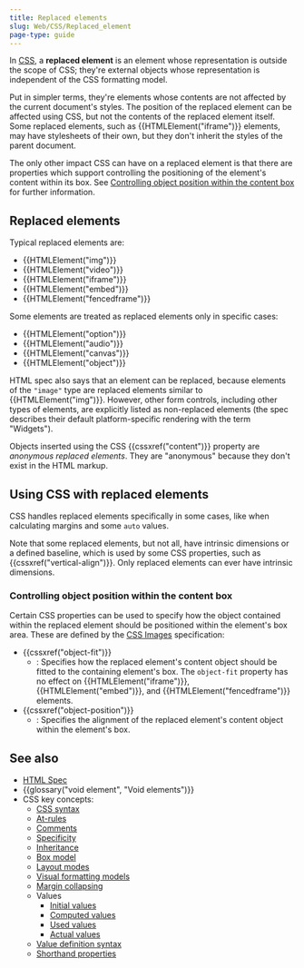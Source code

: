 ```yaml
---
title: Replaced elements
slug: Web/CSS/Replaced_element
page-type: guide
---
```




In [CSS](/Web/CSS), a **replaced element** is an element whose representation is outside the scope of CSS; they're external objects whose representation is independent of the CSS formatting model.

Put in simpler terms, they're elements whose contents are not affected by the current document's styles. The position of the replaced element can be affected using CSS, but not the contents of the replaced element itself. Some replaced elements, such as {{HTMLElement("iframe")}} elements, may have stylesheets of their own, but they don't inherit the styles of the parent document.

The only other impact CSS can have on a replaced element is that there are properties which support controlling the positioning of the element's content within its box. See [Controlling object position within the content box](#controlling_object_position_within_the_content_box) for further information.

## Replaced elements

Typical replaced elements are:

- {{HTMLElement("img")}}
- {{HTMLElement("video")}}
- {{HTMLElement("iframe")}}
- {{HTMLElement("embed")}}
- {{HTMLElement("fencedframe")}}

Some elements are treated as replaced elements only in specific cases:

- {{HTMLElement("option")}}
- {{HTMLElement("audio")}}
- {{HTMLElement("canvas")}}
- {{HTMLElement("object")}}

HTML spec also says that an  element can be replaced, because  elements of the `"image"` type are replaced elements similar to {{HTMLElement("img")}}. However, other form controls, including other types of  elements, are explicitly listed as non-replaced elements (the spec describes their default platform-specific rendering with the term "Widgets").

Objects inserted using the CSS {{cssxref("content")}} property are _anonymous replaced elements_. They are "anonymous" because they don't exist in the HTML markup.

## Using CSS with replaced elements

CSS handles replaced elements specifically in some cases, like when calculating margins and some `auto` values.

Note that some replaced elements, but not all, have intrinsic dimensions or a defined baseline, which is used by some CSS properties, such as {{cssxref("vertical-align")}}. Only replaced elements can ever have intrinsic dimensions.

### Controlling object position within the content box

Certain CSS properties can be used to specify how the object contained within the replaced element should be positioned within the element's box area. These are defined by the [CSS Images](https://drafts.csswg.org/css-images/) specification:

- {{cssxref("object-fit")}}
  - : Specifies how the replaced element's content object should be fitted to the containing element's box. The `object-fit` property has no effect on {{HTMLElement("iframe")}}, {{HTMLElement("embed")}}, and {{HTMLElement("fencedframe")}} elements.
- {{cssxref("object-position")}}
  - : Specifies the alignment of the replaced element's content object within the element's box.

## See also

- [HTML Spec](https://html.spec.whatwg.org/multipage/rendering.html#replaced-elements)
- {{glossary("void element", "Void elements")}}
- CSS key concepts:
  - [CSS syntax](/Web/CSS/Syntax)
  - [At-rules](/Web/CSS/At-rule)
  - [Comments](/Web/CSS/Comments)
  - [Specificity](/Web/CSS/Specificity)
  - [Inheritance](/Web/CSS/Inheritance)
  - [Box model](/Web/CSS/CSS_box_model/Introduction_to_the_CSS_box_model)
  - [Layout modes](/Web/CSS/Layout_mode)
  - [Visual formatting models](/Web/CSS/Visual_formatting_model)
  - [Margin collapsing](/Web/CSS/CSS_box_model/Mastering_margin_collapsing)
  - Values
    - [Initial values](/Web/CSS/initial_value)
    - [Computed values](/Web/CSS/computed_value)
    - [Used values](/Web/CSS/used_value)
    - [Actual values](/Web/CSS/actual_value)
  - [Value definition syntax](/Web/CSS/Value_definition_syntax)
  - [Shorthand properties](/Web/CSS/Shorthand_properties)
